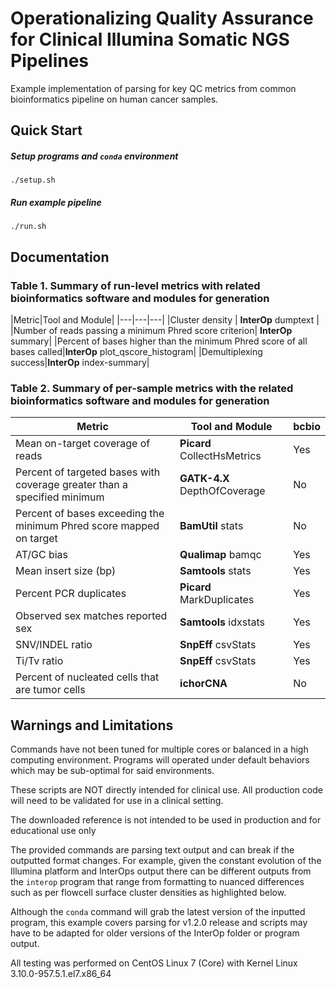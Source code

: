 
# Operationalizing Quality Assurance for Clinical Illumina Somatic NGS Pipelines

Example implementation of parsing for key QC metrics from common 
bioinformatics pipeline on human cancer samples.

## Quick Start
##### Setup programs and `conda` environment
```./setup.sh```
##### Run example pipeline 
```./run.sh```

## Documentation
  
### Table 1. Summary of run-level metrics with related bioinformatics software and modules for generation
|Metric|Tool and Module|
|---|---|---|
|Cluster density | **InterOp** dumptext | 
|Number of reads passing a minimum Phred score criterion| **InterOp** summary|
|Percent of bases higher than the minimum Phred score of all bases called|**InterOp** plot_qscore_histogram|
|Demultiplexing success|**InterOp** index-summary|

### Table 2. Summary of per-sample metrics with the related bioinformatics software and modules for generation

|Metric|Tool and Module|bcbio|
|---|---|---|
|Mean on-target coverage of reads|**Picard** CollectHsMetrics|Yes|
|Percent of targeted bases with coverage greater than a specified minimum|**GATK-4.X** DepthOfCoverage|No|
|Percent of bases exceeding the minimum Phred score mapped on target|**BamUtil** stats|No|
|AT/GC bias|**Qualimap** bamqc|Yes|
|Mean insert size (bp)|**Samtools** stats|Yes|
|Percent PCR duplicates|**Picard** MarkDuplicates|Yes|
|Observed sex matches reported sex|**Samtools** idxstats|Yes|
|SNV/INDEL ratio|**SnpEff** csvStats|Yes|
|Ti/Tv ratio|**SnpEff** csvStats|Yes|
|Percent of nucleated cells that are tumor cells|**ichorCNA**|No|

## Warnings and Limitations
Commands have not been tuned for multiple cores or balanced in a high 
computing environment. Programs will operated under default behaviors which 
may be sub-optimal for said environments. 

These scripts are NOT directly intended for clinical use. All 
production code will need to be validated for use in a clinical setting. 

The downloaded reference is not intended to be used in production and for 
educational use only

The provided commands are parsing text output and can break if the outputted 
format changes. For example, given the constant evolution of the Illumina 
platform and InterOps output there can be different outputs from the `interop` 
program that range from formatting to nuanced differences such as per flowcell
surface cluster densities as highlighted below.

Although the `conda` command will grab the latest version of the inputted program, 
this example covers parsing for v1.2.0 release and scripts may have to be 
adapted for older versions of the InterOp folder or program output.

All testing was performed on CentOS Linux 7 (Core) with Kernel Linux 
3.10.0-957.5.1.el7.x86_64
